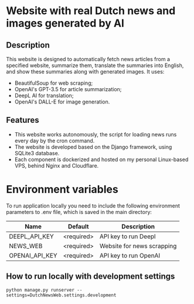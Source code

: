 # Website with real Dutch news and images generated by AI

## Description

This website is designed to automatically fetch news articles from a specified website, summarize them, translate the
summaries into English, and show these summaries along with generated images.
It uses:
- BeautifulSoup for web scraping;
- OpenAI's GPT-3.5 for article summarization;
- DeepL AI for translation;
- OpenAI's DALL-E for image generation.


## Features

- This website works autonomously, the script for loading news runs every day by the cron command.
- The website is developed based on the Django framework, using SQLite3 database.
- Each component is dockerized and hosted on my personal Linux-based VPS, behind Nginx and Cloudflare.

# Environment variables
To run application locally you need to include the following environment parameters to .env file, which is saved in the main directory:

| Name            | Default      | Description                                                                                              |
|-----------------|--------------|----------------------------------------------------------------------------------------------------------|
| DEEPL_API_KEY     | \<required\> | API key to run Deepl                                                                                     |
| NEWS_WEB      | \<required\> | Website for news scrapping                                                                               |
| OPENAI_API_KEY | \<required\> | API key to run OpenAI                                                                           


## How to run locally with development settings

`python manage.py runserver --settings=DutchNewsWeb.settings.development`
